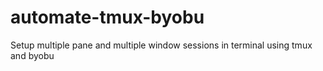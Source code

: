 # automate-tmux-byobu
Setup multiple pane and multiple window sessions in terminal using tmux and byobu
